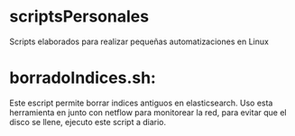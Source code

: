 # scriptsPersonales
Scripts elaborados para realizar pequeñas automatizaciones en Linux
# borradoIndices.sh: 
Este escript permite borrar indices antiguos en elasticsearch. Uso esta herramienta en junto con netflow para monitorear la red, para evitar que el disco se llene, ejecuto este script a diario. 
